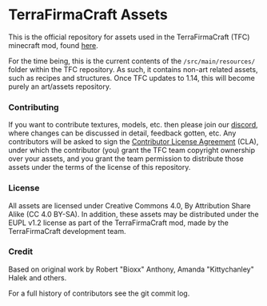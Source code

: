# TerraFirmaCraft Assets

This is the official repository for assets used in the TerraFirmaCraft (TFC) minecraft mod, found [here](https://github.com/TerraFirmaCraft/TerraFirmaCraft).

For the time being, this is the current contents of the `/src/main/resources/` folder within the TFC repository. As such, it contains non-art related assets, such as recipes and structures. Once TFC updates to 1.14, this will become purely an art/assets repository.

### Contributing

If you want to contribute textures, models, etc. then please join our [discord](https://invite.gg/terrafirmacraft), where changes can be discussed in detail, feedback gotten, etc. Any contributors will be asked to sign the [Contributor License Agreement](https://cla-assistant.io/TerraFirmaCraft/TFC-Assets) (CLA), under which the contributor (you) grant the TFC team copyright ownership over your assets, and you grant the team permission to distribute those assets under the terms of the license of this repository.

### License

All assets are licensed under Creative Commons 4.0, By Attribution Share Alike (CC 4.0 BY-SA). In addition, these assets may be distributed under the EUPL v1.2 license as part of the TerraFirmaCraft mod, made by the TerraFirmaCraft development team.

### Credit

Based on original work by Robert "Bioxx" Anthony, Amanda "Kittychanley" Halek and others.

For a full history of contributors see the git commit log.
